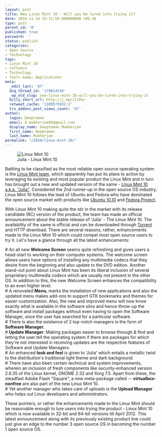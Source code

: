 ```yaml
---
layout: post
title: New Linux Mint 10 - Will you be lured into trying it?
date: 2010-11-24 15:11:59.000000000 +05:30
type: post
parent_id: '0'
published: true
password: ''
status: publish
categories:
- Open Source
- Technology
tags:
- Linux Mint 10
- software
- Technology
- Tools &amp; Applications
meta:
  _edit_last: '67'
  dsq_thread_id: '179014530'
  _wp_old_slug: new-linux-mint-10-will-you-be-lured-into-trying-it
  bitly_short_url: http://j.mp/ilIPwr
  retweet_cache: '1309575932:2'
  trx_addons_post_views_count: '67'
author:
  login: Deeptaman
  email: d.mukherjee05@gmail.com
  display_name: Deeptaman Mukherjee
  first_name: Deeptaman
  last_name: Mukherjee
permalink: "/2010/linux-mint-10/"
---
```

<figure><img src="/static/2010/11/julia.jpg" alt="Linux Mint 10" /><br />
<figcaption>Julia - Linux Mint 10</figcaption>
</figure>
<p>Battling to be classified as the most reliable open source operating system is the <a href="http://www.linuxmint.com/about.php">Linux Mint team</a>, which apparently has put its plans to action by leveraging its existing and most popular product the Linux Mint and in turn has brought out a new and updated version of the same - <a href="http://www.linuxmint.com/rel_julia_whatsnew.php">Linux Mint 10 a.k.a. "Julia"</a>. Considered the 2nd runner-up in the open source OS industry, Linux Mint 10 follows the lead of Ubuntu and Fedora who have dominated the open source market with products like <a href="http://www.ubuntu.com/testing/maverick/beta">Ubuntu 10.10</a> and <a href="http://fedoraproject.org/">Fedora Project</a>.</p>

<p>With Linux Mint 10 making quite the stir in the market with its release candidate (RC) version of the product, the team has made an official announcement about the stable release of 'Julia' - The Linux Mint 10. The availability of the same is official and can be downloaded through <a href="http://www.torrentreactor.net/torrents/4590137/VirtualBox-LinuxMint-10-i386-Gnome-Release-Candidate-VirtualBoxImages-com">Torrent</a> and HTTP download. There are several reasons, rather, enhancements made to the Linux Mint 10 which could compel most open source users to try it. Let's have a glance through all the latest enhancements:</p>
<p># An all new <strong>Welcome Screen</strong> seems quite refreshing and gives users a head-start to working on their computer systems. The welcome screen allows users have options of installing any multimedia codecs that they desire from the beginning and also update to the DVD edition. Another stand-out point about Linux Mint has been its liberal inclusion of several proprietary multimedia codecs which are usually not present in the other OS. In addition to this, the new Welcome Screen enhances the compatibility to an even higher level.<br />
# A renovated <strong>Menu</strong>, marks the installation of new applications and also the updated menu makes add-ons to support GTK bookmarks and themes for easier customization. Also, the new and improved menu will now know exactly what is available in the software silos and hence throw-up the software and install packages without even having to open the Software Manager, once the user has searched for a particular software.<br />
# There is also the existence of 2 top-notch managers in the form of <strong>Software Manager</strong>.<br />
# <strong>Update Manager</strong>: Making packages easier to browse through &amp; find and letting the user tell the operating system if there are packages for which they're not interested in receiving updates are the respective features of Software and Update Managers.<br />
# An enhanced <strong>look and feel</strong> is given to 'Julia' which entails a metallic twist to the distribution's traditional light theme and dark background.<br />
# There have also been certain technical and system improvements, wherein an inclusion of fresh components like security-enhanced version 2.6.35 of the Linux kernel, GNOME 2.32 and Xorg 7.5. Apart from these, the steadfast Adobe Flash "Square", a new meta-package called -- <strong>virtualbox-nonfree</strong> are also part of the new Linux Mint 10.<br />
# Yet another manager who takes care of uploads is the <strong>Upload Manager</strong> who helps out Linux developers and administrators.</p>
<p>These pointers, or rather the enhancements made to the Linux Mint should be reasonable enough to lure users into trying the product - Linux Mint 10 which is now available in 32-bit and 64-bit versions till April 2012. This latest announcement along with its previously existing product line could just give an edge to the number 3 open source OS in becoming the number 1 open source OS. </p>
